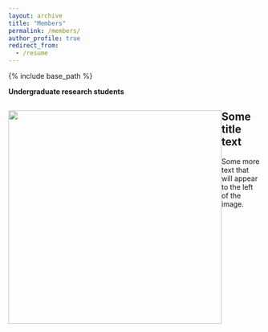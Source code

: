 ```yaml
---
layout: archive
title: "Members"
permalink: /members/
author_profile: true
redirect_from:
  - /resume
---
```


{% include base_path %}

**Undergraduate research students**
<div style="clear: both;">
  <div style="float: left; margin-right 1em;">
    <img src="http://samiransinha.github.io/images/students/Wesley_picture.jpg" alt="" width="425/">
  </div>
  <div>
    <h2>Some title text</h2>
    <p>Some more text that will appear to the left of the image.</p>
  </div>
</div>


<!--<a href="http://samiransinha.github.io/images/students/Wesley_picture.jpg">Wesley Fletcher</a>.-->
